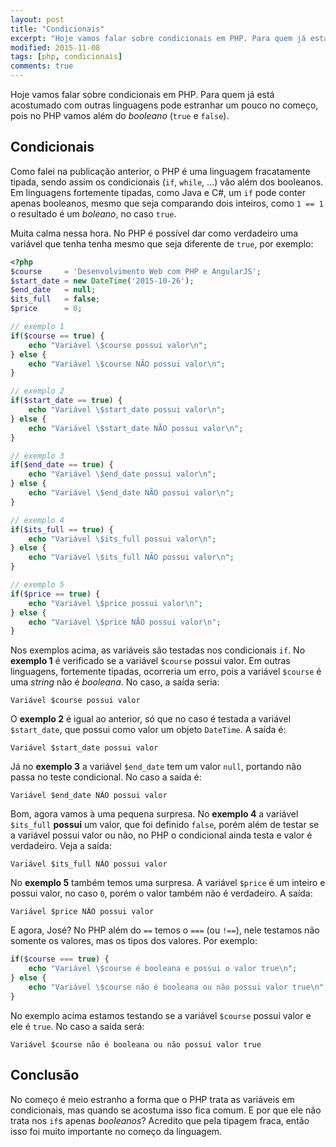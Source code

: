 ```yaml
---
layout: post
title: "Condicionais"
excerpt: "Hoje vamos falar sobre condicionais em PHP. Para quem já está acostumado com outras linguagens pode estranhar um pouco no começo."
modified: 2015-11-08
tags: [php, condicionais]
comments: true
---
```


Hoje vamos falar sobre condicionais em PHP. Para quem já está acostumado com outras linguagens pode estranhar um pouco no começo, pois no PHP vamos além do *booleano* (`true` e `false`).

## Condicionais

Como falei na publicação anterior, o PHP é uma linguagem fracatamente tipada, sendo assim os condicionais (`if`, `while`, ...) vão além dos booleanos. Em linguagens fortemente tipadas, como Java e C#, um `if` pode conter apenas booleanos, mesmo que seja comparando dois inteiros, como `1 == 1` o resultado é um *boleano*, no caso `true`.

Muita calma nessa hora. No PHP é possível dar como verdadeiro uma variável que tenha tenha mesmo que seja diferente de `true`, por exemplo:

```php
<?php
$course 	= 'Desenvolvimento Web com PHP e AngularJS';
$start_date	= new DateTime('2015-10-26');
$end_date	= null;
$its_full	= false;
$price		= 0;

// exemplo 1
if($course == true) {
	echo "Variável \$course possui valor\n";
} else {
	echo "Variável \$course NÃO possui valor\n";
}

// exemplo 2
if($start_date == true) {
	echo "Variável \$start_date possui valor\n";
} else {
	echo "Variável \$start_date NÃO possui valor\n";
}

// exemplo 3
if($end_date == true) {
	echo "Variável \$end_date possui valor\n";
} else {
	echo "Variável \$end_date NÃO possui valor\n";
}

// exemplo 4
if($its_full == true) {
	echo "Variável \$its_full possui valor\n";
} else {
	echo "Variável \$its_full NÃO possui valor\n";
}

// exemplo 5
if($price == true) {
	echo "Variável \$price possui valor\n";
} else {
	echo "Variável \$price NÃO possui valor\n";
}
```

Nos exemplos acima, as variáveis são testadas nos condicionais `if`. No **exemplo 1** é verificado se a variável `$course` possui valor. Em outras linguagens, fortemente tipadas, ocorreria um erro, pois a variável `$course` é uma *string* não é *booleana*. No caso, a saída seria:

```
Variável $course possui valor
```

O **exemplo 2** é igual ao anterior, só que no caso é testada a variável `$start_date`, que possui como valor um objeto `DateTime`. A saída é:

```
Variável $start_date possui valor
```

Já no **exemplo 3** a variável `$end_date` tem um valor `null`, portando não passa no teste condicional. No caso a saída é:

```
Variável $end_date NÃO possui valor
```

Bom, agora vamos à uma pequena surpresa. No **exemplo 4** a variável `$its_full` **possui** um valor, que foi definido `false`, porém além de testar se a variável possui valor ou não, no PHP o condicional ainda testa e valor é verdadeiro. Veja a saída:

```
Variável $its_full NÃO possui valor
```

No **exemplo 5** também temos uma surpresa. A variável `$price` é um inteiro e possui valor, no caso `0`, porém o valor também não é verdadeiro. A saída:

```
Variável $price NÃO possui valor
```

E agora, José? No PHP além do `==` temos o `===` (ou `!==`), nele testamos não somente os valores, mas os tipos dos valores. Por exemplo:

```php
if($course === true) {
	echo "Variável \$course é booleana e possui o valor true\n";
} else {
	echo "Variável \$course não é booleana ou não possui valor true\n";
}
```

No exemplo acima estamos testando se a variável `$course` possui valor e ele é  `true`. No caso a saída será:

```
Variável $course não é booleana ou não possui valor true
```

## Conclusão

No começo é meio estranho a forma que o PHP trata as variáveis em condicionais, mas quando se acostuma isso fica comum. E por que ele não trata nos `if`s apenas *booleanos*? Acredito que pela tipagem fraca, então isso foi muito importante no começo da linguagem.